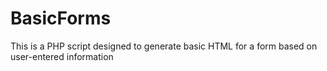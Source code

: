 # BasicForms
This is a PHP script designed to generate basic HTML for a form based on user-entered information
